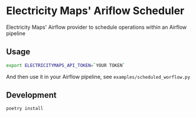 # Electricity Maps' Ariflow Scheduler

Electricity Maps' Airflow provider to schedule operations within an Airflow pipeline

## Usage

```bash
export ELECTRICITYMAPS_API_TOKEN=`YOUR TOKEN`
```

And then use it in your Airflow pipeline, see `examples/scheduled_worflow.py`

## Development

```bash
poetry install
```
